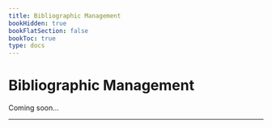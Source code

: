 ```yaml
---
title: Bibliographic Management
bookHidden: true
bookFlatSection: false
bookToc: true
type: docs
---
```



# Bibliographic Management

Coming soon...

---


